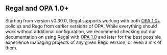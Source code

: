 <!-- markdownlint-disable MD041 -->

## Regal and OPA 1.0+

Starting from version v0.30.0, Regal supports working with both
[OPA 1.0+](https://blog.openpolicyagent.org/announcing-opa-1-0-a-new-standard-for-policy-as-code-a6d8427ee828)
policies and Rego from earlier versions of OPA. While everything should work without additional configuration,
we recommend checking out our documentation on using Regal with [OPA 1.0](https://openpolicyagent.org/projects/regal/opa-one-dot-zero)
and later for the best possible experience managing projects of any given Rego version, or even a mix of them.
